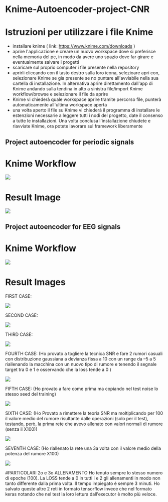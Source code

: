 # Knime-Autoencoder-project-CNR

# Istruzioni per utilizzare i file Knime

- installare knime ( link: https://www.knime.com/downloads )
- aprire l'applicazione e creare un nuovo workspace dove si preferisce nella memoria del pc, 
  in modo da avere uno spazio dove far girare e eventualmente salvare i progetti 
- scaricare sul proprio computer i file presente nella repository
- aprirli cliccando con il tasto destro sulla loro icona, selezioare apri con,
  selezionare Knime se gia presente se no puntare all'avviabile nella sua cartella di installazione.
  In alternativa aprire direttamento dall'app di Knime andando sulla tendina in alto a sinistra file/import Knime workflow/browse e selezionare il file da aprire 
- Knime vi chiederà quale workspace aprire tramite percorso file, punterà automaticamente all'ultima workspace aperta
- una volta aperto il file su Knime vi chiederà il programma di installare le estenzioni necessarie a leggere tutti i nodi del progetto, 
  date il consenso a tutte le installazioni. Una volta conclusa l'installazione chiudete e riavviate Knime, ora potete lavorare sul framework liberamente 

## Project autoencoder for periodic signals

# Knime Workflow

![](./images/workflow1.png)

# Result Image

![](./images/Result_0.svg)

## Project autoencoder for EEG signals

# Knime Workflow

![](./images/workflow2.png)

# Result Images

FIRST CASE:

![](./images/Result_1.svg)

SECOND CASE:

![](./images/Result_2.svg)

THIRD CASE:

![](./images/Result_3.svg)

FOURTH CASE: (Ho provato a togliere la tecnica SNR e fare 2 rumori casuali con distribuzione gaussiana a devianza fissa a 10 con un range da –5 a 5 riallenando la macchina con un nuovo tipo di rumore e tenendo il segnale target tra 0 e 1 e osservando che la loss tende a 0 )

![](./images/Result_4.svg)

FIFTH CASE: (Ho provato a fare come prima ma copiando nel test noise lo stesso seed del training)

![](./images/Result_5.svg)

SIXTH CASE: (Ho Provato a rimettere la teoria SNR ma moltiplicando per 100 il valore medio del rumore risultante dalle operazioni (solo per il test), testando, però, la prima rete che avevo allenato con valori normali di rumore (senza il X100)) 

![](./images/Result_6.svg)

SEVENTH CASE: (Ho riallenato la rete una 3a volta con il valore medio della potenza del rumore X100) 

![](./images/Result_7.svg)

#PARTICOLARI 2o e 3o ALLENAMENTO
Ho tenuto sempre lo stesso numero di epoche (100).
La LOSS tende a 0 in tutti i e 2 gli allenamenti in modo non tanto differente dalla prima volta.
Il tempo impiegato è sempre 3 minuti. 
Ho salvato queste altre 2 reti in formato tensorflow invece che nel formato keras notando che nel test la loro lettura dall'executor è molto più veloce.



